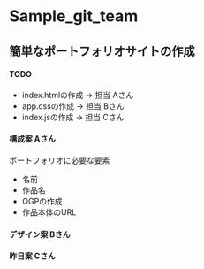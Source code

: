 # Sample_git_team

## 簡単なポートフォリオサイトの作成
#### TODO

* index.htmlの作成 -> 担当 Aさん
* app.cssの作成 -> 担当 Bさん
* index.jsの作成 -> 担当 Cさん

#### 構成案 Aさん
ポートフォリオに必要な要素
- 名前
- 作品名
- OGPの作成
- 作品本体のURL

#### デザイン案 Bさん

#### 昨日案 Cさん